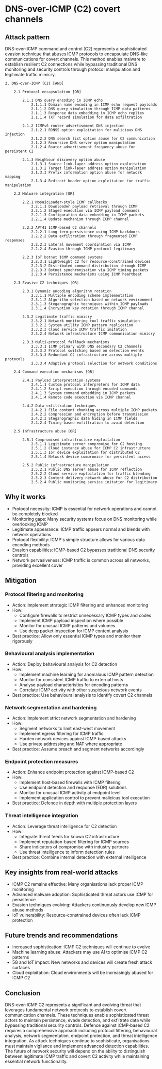 # DNS-over-ICMP (C2) covert channels

## Attack pattern

DNS-over-ICMP command and control (C2) represents a sophisticated evasion technique that abuses ICMP protocols to encapsulate DNS-like communications for covert channels. This method enables malware to establish resilient C2 connections while bypassing traditional DNS monitoring and security controls through protocol manipulation and legitimate traffic mimicry.

```text
2. DNS-over-ICMP (C2) [AND]

    2.1 Protocol encapsulation [OR]
    
        2.1.1 DNS query encoding in ICMP echo
            2.1.1.1 Domain name encoding in ICMP echo request payloads
            2.1.1.2 DNS query simulation through ICMP data patterns
            2.1.1.3 Response data embedding in ICMP echo replies
            2.1.1.4 TXT record simulation for data exfiltration
            
        2.1.2 ICMPv6 router advertisement DNS injection
            2.1.2.1 RDNSS option exploitation for malicious DNS injection
            2.1.2.2 DNS search list option abuse for C2 communication
            2.1.2.3 Recursive DNS server option manipulation
            2.1.2.4 Router advertisement frequency abuse for persistent C2
            
        2.1.3 Neighbour discovery option abuse
            2.1.3.1 Source link-layer address option exploitation
            2.1.3.2 Target link-layer address option manipulation
            2.1.3.3 Prefix information option abuse for network mapping
            2.1.3.4 Redirect header option exploitation for traffic manipulation
            
    2.2 Malware integration [OR]
    
        2.2.1 MosaicLoader-style ICMP callbacks
            2.2.1.1 Downloader payload retrieval through ICMP
            2.2.1.2 Staged execution via ICMP payload commands
            2.2.1.3 Configuration data embedding in ICMP packets
            2.2.1.4 Update mechanism through ICMP channel
            
        2.2.2 APT41 ICMP-based C2 channels
            2.2.2.1 Long-term persistence using ICMP backdoors
            2.2.2.2 Data exfiltration through fragmented ICMP responses
            2.2.2.3 Lateral movement coordination via ICMP
            2.2.2.4 Evasion through ICMP protocol legitimacy
            
        2.2.3 IoT botnet ICMP command systems
            2.2.3.1 Lightweight C2 for resource-constrained devices
            2.2.3.2 Distributed command distribution through ICMP
            2.2.3.3 Botnet synchronisation via ICMP timing packets
            2.2.3.4 Persistence mechanisms using ICMP heartbeat
            
    2.3 Evasive C2 techniques [OR]
    
        2.3.1 Dynamic encoding algorithm rotation
            2.3.1.1 Multiple encoding scheme implementation
            2.3.1.2 Algorithm selection based on network environment
            2.3.1.3 Steganographic techniques within ICMP payloads
            2.3.1.4 Encryption key rotation through ICMP channel
            
        2.3.2 Legitimate traffic mimicry
            2.3.2.1 Network monitoring tool traffic simulation
            2.3.2.2 System utility ICMP pattern replication
            2.3.2.3 Cloud service ICMP traffic imitation
            2.3.2.4 Network infrastructure ICMP communication mimicry
            
        2.3.3 Multi-protocol fallback mechanisms
            2.3.3.1 ICMP primary with DNS secondary C2 channels
            2.3.3.2 Protocol switching based on detection events
            2.3.3.3 Redundant C2 infrastructure across multiple protocols
            2.3.3.4 Adaptive protocol selection for network conditions
            
    2.4 Command execution mechanisms [OR]
    
        2.4.1 Payload interpretation systems
            2.4.1.1 Custom protocol interpreters for ICMP data
            2.4.1.2 Script execution through encoded commands
            2.4.1.3 System command embedding in ICMP packets
            2.4.1.4 Remote code execution via ICMP channel
            
        2.4.2 Data exfiltration techniques
            2.4.2.1 File content chunking across multiple ICMP packets
            2.4.2.2 Compression and encryption before transmission
            2.4.2.3 Steganographic data hiding in ICMP fields
            2.4.2.4 Timing-based exfiltration to avoid detection
            
    2.5 Infrastructure abuse [OR]
    
        2.5.1 Compromised infrastructure exploitation
            2.5.1.1 Legitimate server compromise for C2 hosting
            2.5.1.2 Cloud instance abuse for ICMP C2 infrastructure
            2.5.1.3 IoT device exploitation for distributed C2
            2.5.1.4 Network device compromise for persistent access
            
        2.5.2 Public infrastructure manipulation
            2.5.2.1 Public DNS server abuse for ICMP reflection
            2.5.2.2 Cloud service exploitation for traffic blending
            2.5.2.3 Content delivery network abuse for C2 distribution
            2.5.2.4 Public monitoring service imitation for legitimacy
```

## Why it works

-   Protocol necessity: ICMP is essential for network operations and cannot be completely blocked
-   Monitoring gaps: Many security systems focus on DNS monitoring while overlooking ICMP
-   Legitimate appearance: ICMP traffic appears normal and blends with network operations
-   Protocol flexibility: ICMP's simple structure allows for various data encoding methods
-   Evasion capabilities: ICMP-based C2 bypasses traditional DNS security controls
-   Network pervasiveness: ICMP traffic is common across all networks, providing excellent cover

## Mitigation

### Protocol filtering and monitoring

-   Action: Implement strategic ICMP filtering and enhanced monitoring
-   How:
    -   Configure firewalls to restrict unnecessary ICMP types and codes
    -   Implement ICMP payload inspection where possible
    -   Monitor for unusual ICMP patterns and volumes
    -   Use deep packet inspection for ICMP content analysis
-   Best practice: Allow only essential ICMP types and monitor them rigorously

### Behavioural analysis implementation

-   Action: Deploy behavioural analysis for C2 detection
-   How:
    -   Implement machine learning for anomalous ICMP pattern detection
    -   Monitor for consistent ICMP traffic to external hosts
    -   Analyse payload characteristics for encoding patterns
    -   Correlate ICMP activity with other suspicious network events
-   Best practice: Use behavioural analysis to identify covert C2 channels

### Network segmentation and hardening

-   Action: Implement strict network segmentation and hardening
-   How:
    -   Segment networks to limit east-west movement
    -   Implement egress filtering for ICMP traffic
    -   Harden network devices against ICMP-based attacks
    -   Use private addressing and NAT where appropriate
-   Best practice: Assume breach and segment networks accordingly

### Endpoint protection measures

-   Action: Enhance endpoint protection against ICMP-based C2
-   How:
    -   Implement host-based firewalls with ICMP filtering
    -   Use endpoint detection and response (EDR) solutions
    -   Monitor for unusual ICMP activity at endpoint level
    -   Implement application control to prevent malicious tool execution
-   Best practice: Defence in depth with multiple protection layers

### Threat intelligence integration

-   Action: Leverage threat intelligence for C2 detection
-   How:
    -   Integrate threat feeds for known C2 infrastructure
    -   Implement reputation-based filtering for ICMP sources
    -   Share indicators of compromise with industry partners
    -   Use threat intelligence to inform detection rules
-   Best practice: Combine internal detection with external intelligence

## Key insights from real-world attacks

-   ICMP C2 remains effective: Many organisations lack proper ICMP monitoring
-   Advanced malware adoption: Sophisticated threat actors use ICMP for persistence
-   Evasion techniques evolving: Attackers continuously develop new ICMP abuse methods
-   IoT vulnerability: Resource-constrained devices often lack ICMP protection

## Future trends and recommendations

-   Increased sophistication: ICMP C2 techniques will continue to evolve
-   Machine learning abuse: Attackers may use AI to optimise ICMP C2 patterns
-   5G and IoT impact: New networks and devices will create fresh attack surfaces
-   Cloud exploitation: Cloud environments will be increasingly abused for ICMP C2

## Conclusion

DNS-over-ICMP C2 represents a significant and evolving threat that leverages fundamental network protocols to establish covert communication channels. These techniques enable sophisticated threat actors to maintain persistence, evade detection, and exfiltrate data while bypassing traditional security controls. Defence against ICMP-based C2 requires a comprehensive approach including protocol filtering, behavioural analysis, network segmentation, endpoint protection, and threat intelligence integration. As attack techniques continue to sophisticate, organisations must maintain vigilance and implement advanced detection capabilities. The future of network security will depend on the ability to distinguish between legitimate ICMP traffic and covert C2 activity while maintaining essential network functionality.
